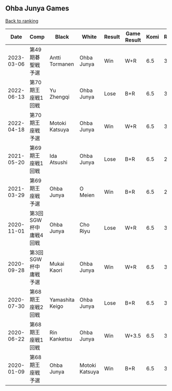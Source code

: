 ## Ohba Junya Games

[Back to ranking](../../index.md)




| **Date** | **Comp** | **Black** | **White** | **Result** | **Game Result** | **Komi** | **Rating** | **Diff** | 
| --- | --- | --- | --- | --- | --- | --- | --- | --- |
| 2023-03-06 | 第49期碁聖戦予選 | Antti Tormanen | Ohba Junya | Win | W+R | 6.5 | 3032 | -37 | 
| 2022-06-13 | 第70期王座戦1回戦 | Yu Zhengqi | Ohba Junya | Lose | B+R | 6.5 | 3069 | 57 | 
| 2022-04-18 | 第70期王座戦予選 | Motoki Katsuya | Ohba Junya | Win | W+R | 6.5 | 3012 | 171 | 
| 2021-05-20 | 第69期王座戦1回戦 | Ida Atsushi | Ohba Junya | Lose | B+R | 6.5 | 2841 | -2 | 
| 2021-03-29 | 第69期王座戦予選 | Ohba Junya | O Meien | Win | B+R | 6.5 | 2843 | -186 | 
| 2020-11-01 | 第3回SGW杯中庸戦4回戦 | Ohba Junya | Cho Riyu | Lose | W+R | 6.5 | 3029 | -8 | 
| 2020-09-28 | 第3回SGW杯中庸戦予選 | Mukai Kaori | Ohba Junya | Win | W+R | 6.5 | 3037 | -47 | 
| 2020-07-30 | 第68期王座戦2回戦 | Yamashita Keigo | Ohba Junya | Lose | B+R | 6.5 | 3084 | -91 | 
| 2020-06-22 | 第68期王座戦1回戦 | Rin Kanketsu | Ohba Junya | Win | W+3.5 | 6.5 | 3175 | -97 | 
| 2020-01-09 | 第68期王座戦予選 | Ohba Junya | Motoki Katsuya | Win | B+R | 6.5 | 3272 | missing |




